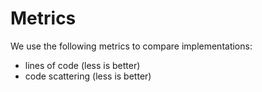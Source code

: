 Metrics
=======

We use the following metrics to compare implementations:
* lines of code (less is better)
* code scattering (less is better)

